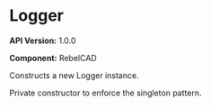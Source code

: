 # Logger

**API Version:** 1.0.0

**Component:** RebelCAD

Constructs a new Logger instance.

Private constructor to enforce the singleton pattern.

